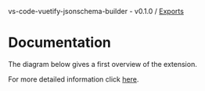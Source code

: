 vs-code-vuetify-jsonschema-builder - v0.1.0 / [Exports](modules.md)

# Documentation

The diagram below gives a first overview of the extension. 

For more detailed information click [here](modules.md).

